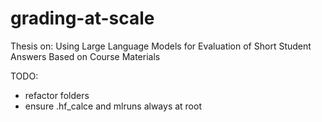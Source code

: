 # grading-at-scale
Thesis on: Using Large Language Models for Evaluation of Short Student Answers Based on Course Materials


TODO:

- refactor folders
- ensure .hf_calce and mlruns always at root